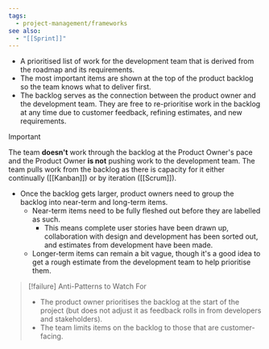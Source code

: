 ```yaml
---
tags:
  - project-management/frameworks
see also:
  - "[[Sprint]]"
---
```

- A prioritised list of work for the development team that is derived from the roadmap and its requirements.
- The most important items are shown at the top of the product backlog so the team knows what to deliver first.
- The backlog serves as the connection between the product owner and the development team. They are free to re-prioritise work in the backlog at any time due to customer feedback, refining estimates, and new requirements.

> [!important]
> The team **doesn't** work through the backlog at the Product Owner's pace and the Product Owner **is not** pushing work to the development team. 
> The team pulls work from the backlog as there is capacity for it either continually ([[Kanban]]) or by iteration ([[Scrum]]).

- Once the backlog gets larger, product owners need to group the backlog into near-term and long-term items.
	- Near-term items need to be fully fleshed out before they are labelled as such. 
		- This means complete user stories have been drawn up, collaboration with design and development has been sorted out, and estimates from development have been made.
	- Longer-term items can remain a bit vague, though it's a good idea to get a rough estimate from the development team to help prioritise them.

> [!failure] Anti-Patterns to Watch For
> - The product owner prioritises the backlog at the start of the project (but does not adjust it as feedback rolls in from developers and stakeholders).
> - The team limits items on the backlog to those that are customer-facing.
>

